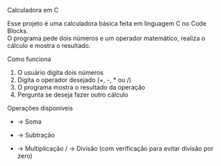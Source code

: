 Calculadora em C

Esse projeto é uma calculadora básica feita em linguagem C no Code Blocks.  
O programa pede dois números e um operador matemático, realiza o cálculo e mostra o resultado.  

Como funciona
1. O usuário digita dois números
2. Digita o operador desejado (+, -, * ou /)
3. O programa mostra o resultado da operação
4. Pergunta se deseja fazer outro cálculo

Operações disponíveis
+ → Soma
- → Subtração
* → Multiplicação
/ → Divisão (com verificação para evitar divisão por zero)
